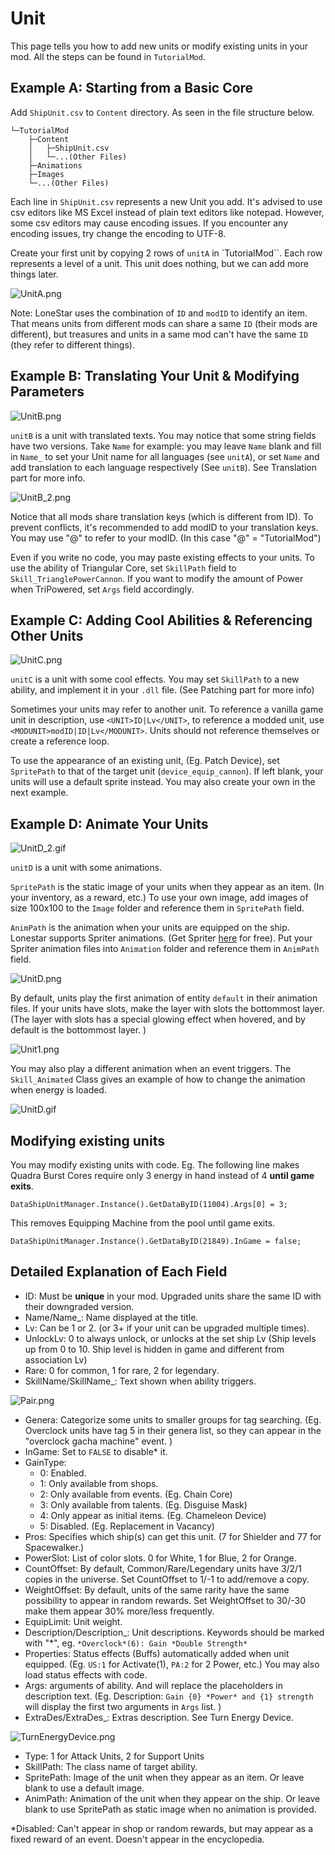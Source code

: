 # Unit

This page tells you how to add new units or modify existing units in your mod. All the steps can be found in `TutorialMod`.

## Example A: Starting from a Basic Core

Add `ShipUnit.csv` to `Content` directory. As seen in the file structure below.

```
└─TutorialMod
    ├─Content    
    │   ├─ShipUnit.csv
    │   └─...(Other Files)
    ├─Animations
    ├─Images
    └─...(Other Files)
```

Each line in `ShipUnit.csv` represents a new Unit you add. It's advised to use csv editors like MS Excel instead of plain text editors like notepad. However, some csv editors may cause encoding issues. If you encounter any encoding issues, try change the encoding to UTF-8.

Create your first unit by copying 2 rows of `unitA` in `TutorialMod``. Each row represents a level of a unit. This unit does nothing, but we can add more things later.

![UnitA.png](../images/UnitA.png)

Note: LoneStar uses the combination of `ID` and `modID` to identify an item. That means units from different mods can share a same `ID` (their mods are different), but treasures and units in a same mod can't have the same `ID` (they refer to different things).

## Example B: Translating Your Unit & Modifying Parameters

![UnitB.png](../images/UnitB.png)

`unitB` is a unit with translated texts. You may notice that some string fields have two versions. Take `Name` for example: you may leave `Name` blank and fill in `Name_` to set your Unit name for all languages (see `unitA`), or set `Name` and add translation to each language respectively (See `unitB`). See Translation part for more info.

![UnitB_2.png](../images/UnitB_2.png)

Notice that all mods share translation keys (which is different from ID). To prevent conflicts, it's recommended to add modID to your translation keys. You may use "@" to refer to your modID. (In this case "@" = "TutorialMod")

Even if you write no code, you may paste existing effects to your units. To use the ability of Triangular Core, set `SkillPath` field to `Skill_TrianglePowerCannon`. If you want to modify the amount of Power when TriPowered, set `Args` field accordingly.

## Example C: Adding Cool Abilities & Referencing Other Units

![UnitC.png](../images/UnitC.png)

`unitC` is a unit with some cool effects. You may set `SkillPath` to a new ability, and implement it in your `.dll` file. (See Patching part for more info)

Sometimes your units may refer to another unit. To reference a vanilla game unit in description, use `<UNIT>ID|Lv</UNIT>`, to reference a modded unit, use `<MODUNIT>modID|ID|Lv</MODUNIT>`. Units should not reference themselves or create a reference loop.

To use the appearance of an existing unit, (Eg. Patch Device), set `SpritePath` to that of the target unit (`device_equip_cannon`). If left blank, your units will use a default sprite instead. You may also create your own in the next example.

## Example D: Animate Your Units

![UnitD_2.gif](../images/UnitD_2.gif)

`unitD` is a unit with some animations.

`SpritePath` is the static image of your units when they appear as an item. (In your inventory, as a reward, etc.) To use your own image, add images of size 100x100 to the `Image` folder and reference them in `SpritePath` field.

`AnimPath` is the animation when your units are equipped on the ship. Lonestar supports Spriter animations. (Get Spriter [here](https://brashmonkey.com/download-spriter-pro/) for free). Put your Spriter animation files into `Animation` folder and reference them in `AnimPath` field. 

![UnitD.png](../images/UnitD.png)

By default, units play the first animation of entity `default` in their animation files. If your units have slots, make the layer with slots the bottommost layer. (The layer with slots has a special glowing effect when hovered, and by default is the bottommost layer. )

![Unit1.png](../images/Unit1.png)

You may also play a different animation when an event triggers. The `Skill_Animated` Class gives an example of how to change the animation when energy is loaded.

![UnitD.gif](../images/UnitD.gif)

## Modifying existing units

You may modify existing units with code. Eg. The following line makes Quadra Burst Cores require only 3 energy in hand instead of 4 **until game exits**.
```
DataShipUnitManager.Instance().GetDataByID(11004).Args[0] = 3;
```

This removes Equipping Machine from the pool until game exits.

```
DataShipUnitManager.Instance().GetDataByID(21849).InGame = false;
```

## Detailed Explanation of Each Field
- ID: Must be **unique** in your mod. Upgraded units share the same ID with their downgraded version.
- Name/Name_: Name displayed at the title.
- Lv: Can be 1 or 2. (or 3+ if your unit can be upgraded multiple times). 
- UnlockLv: 0 to always unlock, or unlocks at the set ship Lv (Ship levels up from 0 to 10. Ship level is hidden in game and different from association Lv)
- Rare: 0 for common, 1 for rare, 2 for legendary.
- SkillName/SkillName_: Text shown when ability triggers.

![Pair.png](../images/Pair.png)

- Genera: Categorize some units to smaller groups for tag searching. (Eg. Overclock units have tag 5 in their genera list, so they can appear in the "overclock gacha machine" event. )
- InGame: Set to `FALSE` to disable* it.
- GainType: 
    - 0: Enabled.
    - 1: Only available from shops. 
    - 2: Only available from events. (Eg. Chain Core)
    - 3: Only available from talents. (Eg. Disguise Mask)
    - 4: Only appear as initial items. (Eg. Chameleon Device)
    - 5: Disabled. (Eg. Replacement in Vacancy)
- Pros: Specifies which ship(s) can get this unit. (7 for Shielder and 77 for Spacewalker.)
- PowerSlot: List of color slots. 0 for White, 1 for Blue, 2 for Orange.
- CountOffset: By default, Common/Rare/Legendary units have 3/2/1 copies in the universe. Set CountOffset to 1/-1 to add/remove a copy.
- WeightOffset: By default, units of the same rarity have the same possibility to appear in random rewards. Set WeightOffset to 30/-30 make them appear 30% more/less frequently.
- EquipLimit: Unit weight.
- Description/Description_: Unit descriptions. Keywords should be marked with "*", eg. `*Overclock*(6): Gain *Double Strength*`
- Properties: Status effects (Buffs) automatically added when unit equipped. (Eg. `US:1` for Activate(1), `PA:2` for 2 Power, etc.) You may also load status effects with code.
- Args: arguments of ability. And will replace the placeholders in description text. (Eg. Description: `Gain {0} *Power* and {1} strength` will display the first two arguments in `Args` list. )
- ExtraDes/ExtraDes_: Extras description. See Turn Energy Device.

![TurnEnergyDevice.png](../images/TurnEnergyDevice.png)

- Type: 1 for Attack Units, 2 for Support Units
- SkillPath: The class name of target ability.
- SpritePath: Image of the unit when they appear as an item. Or leave blank to use a default image.
- AnimPath: Animation of the unit when they appear on the ship. Or leave blank to use SpritePath as static image when no animation is provided.

\*Disabled: Can't appear in shop or random rewards, but may appear as a fixed reward of an event. Doesn't appear in the encyclopedia.